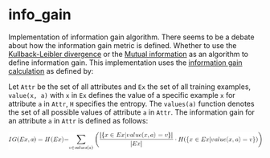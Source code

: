 # info_gain
Implementation of information gain algorithm. There seems to be a debate about how the information gain metric is defined. Whether to use the [Kullback-Leibler divergence](https://en.wikipedia.org/wiki/Kullback%E2%80%93Leibler_divergence) or the [Mutual information](https://en.wikipedia.org/wiki/Mutual_information) as an algorithm to define information gain. This implementation uses the [information gain calculation](https://en.wikipedia.org/wiki/Information_gain_ratio) as defined by:

Let `Attr` be the set of all attributes and `Ex` the set of all training examples, `value(x, a)` with `x` in `Ex` defines the value of a specific example `x` for attribute `a` in `Attr`, `H` specifies the entropy. The `values(a)` function denotes the set of all possible values of attribute `a` in `Attr`. The information gain for an attribute `a` in `Attr` is defined as follows:

![Information gain formula][logo]

[logo]: https://github.com/Thijsvanede/info_gain/blob/master/information_gain_formula.gif
